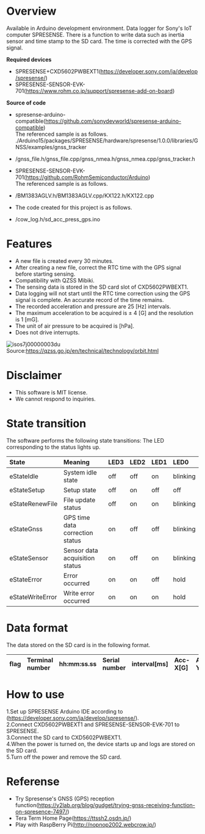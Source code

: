 # Overview
Available in Arduino development environment.
Data logger for Sony's IoT computer SPRESENSE.
There is a function to write data such as inertia sensor and time stamp to the SD card.
The time is corrected with the GPS signal.

**Required devices**
* SPRESENSE+CXD5602PWBEXT1(https://developer.sony.com/ja/develop/spresense/)
* SPRESENSE-SENSOR-EVK-701(https://www.rohm.co.jp/support/spresense-add-on-board)

**Source of code**
* spresense-arduino-compatible(https://github.com/sonydevworld/spresense-arduino-compatible)  
The referenced sample is as follows.  
./Arduino15/packages/SPRESENSE/hardware/spresense/1.0.0/libraries/GNSS/examples/gnss_tracker  
+ /gnss_file.h/gnss_file.cpp/gnss_nmea.h/gnss_nmea.cpp/gnss_tracker.h

* SPRESENSE-SENSOR-EVK-701(https://github.com/RohmSemiconductor/Arduino)  
The referenced sample is as follows.  
+ /BM1383AGLV.h/BM1383AGLV.cpp/KX122.h/KX122.cpp

* The code created for this project is as follows.  
+ /cow_log.h/sd_acc_press_gps.ino

# Features
* A new file is created every 30 minutes.
* After creating a new file, correct the RTC time with the GPS signal before starting sensing.
* Compatibility with QZSS Mibiki.
* The sensing data is stored in the SD card slot of CXD5602PWBEXT1.
* Data logging will not start until the RTC time correction using the GPS signal is complete. An accurate record of the time remains.
* The recorded acceleration and pressure are 25 [Hz] intervals.
* The maximum acceleration to be acquired is ± 4 [G] and the resolution is 1 [mG].
* The unit of air pressure to be acquired is [hPa].
* Does not drive interrupts.

![isos7j00000003du](https://user-images.githubusercontent.com/49668780/66568620-ca238480-eba4-11e9-9387-fcfcd4ab10a6.jpg)
Source:https://qzss.go.jp/en/technical/technology/orbit.html

# Disclaimer
* This software is MIT license.
* We cannot respond to inquiries.

# State transition
The software performs the following state transitions: The LED corresponding to the status lights up.  

| State | Meaning | LED3 | LED2 | LED1 | LED0 |
|:---|:---|:---|:---|:---|:---|
| eStateIdle | System idle state | off | off | on | blinking |
| eStateSetup | Setup state | off | on | off | off |
| eStateRenewFile | File update status | off | on | on | blinking |
| eStateGnss | GPS time data correction status | on | off | off | blinking |
| eStateSensor | Sensor data acquisition status | on | off | on | blinking |
| eStateError | Error occurred | on | on | off | hold |
| eStateWriteError | Write error occurred | on | on | on | hold |

# Data format
The data stored on the SD card is in the following format.  

| flag | Terminal number | hh:mm:ss.ss | Serial number | interval[ms] | Acc-X[G] | Acc-Y[G] | Acc-Z[G] | Barometric pressure[hPa] |
|:---|:---|:---|:---|:---|:---|:---|:---|:---|

# How to use
1.Set up SPRESENSE Arduino IDE according to (https://developer.sony.com/ja/develop/spresense/).  
2.Connect CXD5602PWBEXT1 and SPRESENSE-SENSOR-EVK-701 to SPRESENSE.  
3.Connect the SD card to CXD5602PWBEXT1.  
4.When the power is turned on, the device starts up and logs are stored on the SD card.  
5.Turn off the power and remove the SD card.  

# Referense
* Try Spresense's GNSS (GPS) reception function(https://y2lab.org/blog/gudget/trying-gnss-receiving-function-on-spresence-7497/)
* Tera Term Home Page(https://ttssh2.osdn.jp/)
* Play with RaspBerry Pi(http://nopnop2002.webcrow.jp/)

